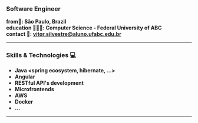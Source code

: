 ### Software Engineer

**from📍: São Paulo, Brazil** <br>
**education 👨🏽‍🎓: Computer Science - Federal University of ABC** <br>
**contact 📧: vitor.silvestre@aluno.ufabc.edu.br** <br>
<hr></hr>

### Skills & Technologies 💻
- **Java <spring ecosystem, hibernate, ...>**
- **Angular**
- **RESTful API's development**
- **Microfrontends**
- **AWS**
- **Docker**
- **...**
<hr></hr>
